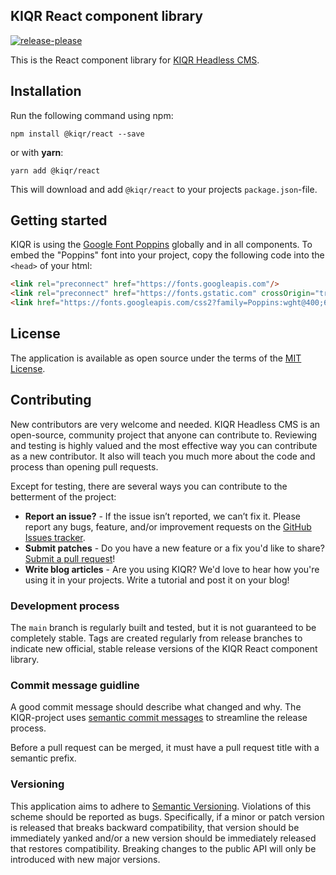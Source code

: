 KIQR React component library
-----------------
[![release-please](https://github.com/kiqr/react/actions/workflows/release-please.yaml/badge.svg)](https://github.com/kiqr/react/actions/workflows/release-please.yaml)

This is the React component library for [KIQR Headless CMS](https://kiqr.dev).

Installation
------------

Run the following command using npm:

```console
npm install @kiqr/react --save
```

or with **yarn**:

```console
yarn add @kiqr/react
```

This will download and add `@kiqr/react` to your projects `package.json`-file.

Getting started
---------------

KIQR is using the [Google Font Poppins](https://fonts.google.com/specimen/Poppins) globally and in all components. To embed the "Poppins" font into your project, copy the following code into the ```<head>``` of your html:

```html
<link rel="preconnect" href="https://fonts.googleapis.com"/>
<link rel="preconnect" href="https://fonts.gstatic.com" crossOrigin="true"/>
<link href="https://fonts.googleapis.com/css2?family=Poppins:wght@400;600;700&amp;display=swap" rel="stylesheet"/>
```

License
-------
The application is available as open source under the terms of the [MIT License](https://opensource.org/licenses/MIT).

Contributing
------------
New contributors are very welcome and needed. KIQR Headless CMS is an open-source, community project that anyone can contribute to. Reviewing and testing is highly valued and the most effective way you can contribute as a new contributor. It also will teach you much more about the code and process than opening pull requests.

Except for testing, there are several ways you can contribute to the betterment of the project:
- **Report an issue?** - If the issue isn’t reported, we can’t fix it. Please report any bugs, feature, and/or improvement requests on the [GitHub Issues tracker](https://github.com/kiqr/cli/issues).
- **Submit patches** - Do you have a new feature or a fix you'd like to share? [Submit a pull request](https://github.com/kiqr/cli/pulls)!
- **Write blog articles** - Are you using KIQR? We'd love to hear how you're using it in your projects. Write a tutorial and post it on your blog!

### Development process
The `main` branch is regularly built and tested, but it is not guaranteed to be completely stable. Tags are created regularly from release branches to indicate new official, stable release versions of the KIQR React component library.

### Commit message guidline
A good commit message should describe what changed and why. The KIQR-project uses [semantic commit messages](https://www.conventionalcommits.org/en/v1.0.0/) to streamline the release process.

Before a pull request can be merged, it must have a pull request title with a semantic prefix.

### Versioning
This application aims to adhere to [Semantic Versioning](http://semver.org/). Violations
of this scheme should be reported as bugs. Specifically, if a minor or patch
version is released that breaks backward compatibility, that version should be
immediately yanked and/or a new version should be immediately released that
restores compatibility. Breaking changes to the public API will only be
introduced with new major versions.
